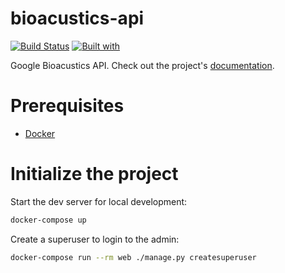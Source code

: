 # bioacustics-api

[![Build Status](https://travis-ci.org/developmentseed/bioacustics-api.svg?branch=master)](https://travis-ci.org/developmentseed/bioacustics-api)
[![Built with](https://img.shields.io/badge/Built_with-Cookiecutter_Django_Rest-F7B633.svg)](https://github.com/agconti/cookiecutter-django-rest)

Google Bioacustics API. Check out the project's [documentation](http://developmentseed.github.io/bioacustics-api/).

# Prerequisites

- [Docker](https://docs.docker.com/docker-for-mac/install/)

# Initialize the project

Start the dev server for local development:

```bash
docker-compose up
```

Create a superuser to login to the admin:

```bash
docker-compose run --rm web ./manage.py createsuperuser
```
